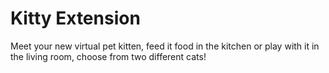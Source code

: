 # Kitty Extension
Meet your new virtual pet kitten, feed it food in the kitchen or play with it in the living room, choose from two different cats!